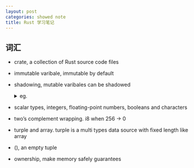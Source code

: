 ```yaml
---
layout: post
categories: showed note
title: Rust 学习笔记
---
```


## 词汇

- crate, a collection of Rust source code files
- immutable varibale, immutable by default
- shadowing, mutable varibales can be shadowed 

  <details>
  <summary  markdown="0">
  eg.
  </summary>
  ```
  let a = 1
  let a = 2
  ```
  </details>

- scalar types, integers, floating-point numbers, booleans and characters
- two’s complement wrapping. i8 when 256 -> 0
- turple and array. turple is a multi types data source with fixed length like array
- (), an empty tuple
- ownership, make memory safely guarantees
